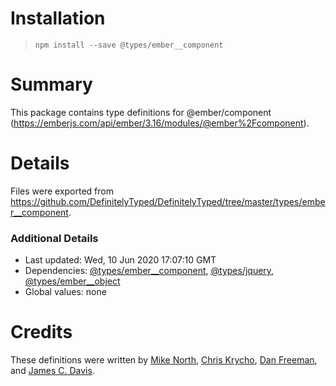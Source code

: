 # Installation
> `npm install --save @types/ember__component`

# Summary
This package contains type definitions for @ember/component (https://emberjs.com/api/ember/3.16/modules/@ember%2Fcomponent).

# Details
Files were exported from https://github.com/DefinitelyTyped/DefinitelyTyped/tree/master/types/ember__component.

### Additional Details
 * Last updated: Wed, 10 Jun 2020 17:07:10 GMT
 * Dependencies: [@types/ember__component](https://npmjs.com/package/@types/ember__component), [@types/jquery](https://npmjs.com/package/@types/jquery), [@types/ember__object](https://npmjs.com/package/@types/ember__object)
 * Global values: none

# Credits
These definitions were written by [Mike North](https://github.com/mike-north), [Chris Krycho](https://github.com/chriskrycho), [Dan Freeman](https://github.com/dfreeman), and [James C. Davis](https://github.com/jamescdavis).

